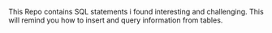 This Repo contains SQL statements i found interesting and challenging. This will remind you how to insert and query information from tables.

